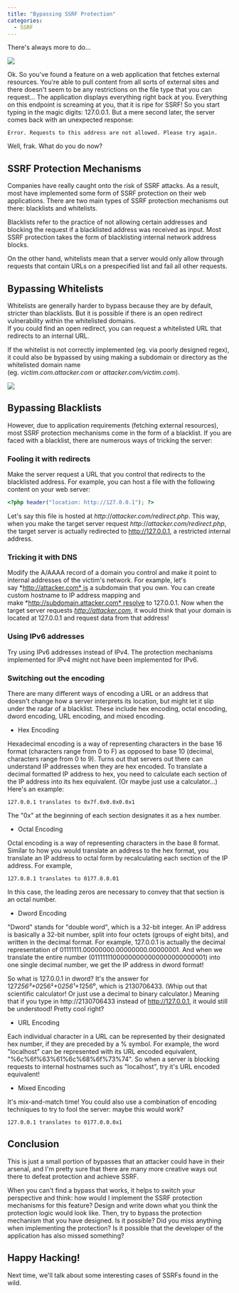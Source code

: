 ```yaml
---
title: "Bypassing SSRF Protection"
categories:
  - SSRF
---
```


There's always more to do...

![](https://vickieli.dev/blog/assets/images/ssrf-07.png)

Ok. So you've found a feature on a web application that fetches external resources. You're able to pull content from all sorts of external sites and there doesn't seem to be any restrictions on the file type that you can request... The application displays everything right back at you. Everything on this endpoint is screaming at you, that it is ripe for SSRF! So you start typing in the magic digits: 127.0.0.1. But a mere second later, the server comes back with an unexpected response:

```
Error. Requests to this address are not allowed. Please try again.
```

Well, frak. What do you do now?

## SSRF Protection Mechanisms

Companies have really caught onto the risk of SSRF attacks. As a result, most have implemented some form of SSRF protection on their web applications. There are two main types of SSRF protection mechanisms out there: blacklists and whitelists.

Blacklists refer to the practice of not allowing certain addresses and blocking the request if a blacklisted address was received as input. Most SSRF protection takes the form of blacklisting internal network address blocks.

On the other hand, whitelists mean that a server would only allow through requests that contain URLs on a prespecified list and fail all other requests.

## Bypassing Whitelists

Whitelists are generally harder to bypass because they are by default, stricter than blacklists. But it is possible if there is an open redirect vulnerability within the whitelisted domains.\
If you could find an open redirect, you can request a whitelisted URL that redirects to an internal URL.

If the whitelist is not correctly implemented (eg. via poorly designed regex), it could also be bypassed by using making a subdomain or directory as the whitelisted domain name (eg. *victim.com.attacker.com* or *attacker.com/victim.com*).

![](https://vickieli.dev/blog/assets/images/ssrf-08.png)

## Bypassing Blacklists

However, due to application requirements (fetching external resources), most SSRF protection mechanisms come in the form of a blacklist. If you are faced with a blacklist, there are numerous ways of tricking the server:

### Fooling it with redirects

Make the server request a URL that you control that redirects to the blacklisted address. For example, you can host a file with the following content on your web server:

```php
<?php header("location: http://127.0.0.1"); ?>
```

Let's say this file is hosted at *http:*//*attacker.com/redirect.php*. This way, when you make the target server request *http:*//*attacker.com/redirect.php*, the target server is actually redirected to http://127.0.0.1, a restricted internal address.

### Tricking it with DNS

Modify the A/AAAA record of a domain you control and make it point to internal addresses of the victim's network. For example, let's say *http://attacker.com* is a subdomain that you own. You can create custom hostname to IP address mapping and make *http://subdomain.attacker.com* resolve to 127.0.0.1. Now when the target server requests *http://attacker.com*, it would think that your domain is located at 127.0.0.1 and request data from that address!

### Using IPv6 addresses

Try using IPv6 addresses instead of IPv4. The protection mechanisms implemented for IPv4 might not have been implemented for IPv6.

### Switching out the encoding

There are many different ways of encoding a URL or an address that doesn't change how a server interprets its location, but might let it slip under the radar of a blacklist. These include hex encoding, octal encoding, dword encoding, URL encoding, and mixed encoding.

-   Hex Encoding

Hexadecimal encoding is a way of representing characters in the base 16 format (characters range from 0 to F) as opposed to base 10 (decimal, characters range from 0 to 9). Turns out that servers out there can understand IP addresses when they are hex encoded. To translate a decimal formatted IP address to hex, you need to calculate each section of the IP address into its hex equivalent. (Or maybe just use a calculator...) Here's an example:

```
127.0.0.1 translates to 0x7f.0x0.0x0.0x1
```

The "0x" at the beginning of each section designates it as a hex number.

-   Octal Encoding

Octal encoding is a way of representing characters in the base 8 format. Similar to how you would translate an address to the hex format, you translate an IP address to octal form by recalculating each section of the IP address. For example,

```
127.0.0.1 translates to 0177.0.0.01
```

In this case, the leading zeros are necessary to convey that that section is an octal number.

-   Dword Encoding

"Dword" stands for "double word", which is a 32-bit integer. An IP address is basically a 32-bit number, split into four octets (groups of eight bits), and written in the decimal format. For example, 127.0.0.1 is actually the decimal representation of 01111111.00000000.00000000.00000001. And when we translate the entire number (01111111000000000000000000000001) into one single decimal number, we get the IP address in dword format!

So what is 127.0.0.1 in dword? It's the answer for 127*256³+0*256²+0*256¹+1*256⁰, which is 2130706433. (Whip out that scientific calculator! Or just use a decimal to binary calculator.) Meaning that if you type in http://2130706433 instead of http://127.0.0.1, it would still be understood! Pretty cool right?

-   URL Encoding

Each individual character in a URL can be represented by their designated hex number, if they are preceded by a % symbol. For example, the word "localhost" can be represented with its URL encoded equivalent, "%6c%6f%63%61%6c%68%6f%73%74". So when a server is blocking requests to internal hostnames such as "localhost", try it's URL encoded equivalent!

-   Mixed Encoding

It's mix-and-match time! You could also use a combination of encoding techniques to try to fool the server: maybe this would work?

```
127.0.0.1 translates to 0177.0.0.0x1
```

## Conclusion

This is just a small portion of bypasses that an attacker could have in their arsenal, and I'm pretty sure that there are many more creative ways out there to defeat protection and achieve SSRF.

When you can't find a bypass that works, it helps to switch your perspective and think: how would I implement the SSRF protection mechanisms for this feature? Design and write down what you think the protection logic would look like. Then, try to bypass the protection mechanism that you have designed. Is it possible? Did you miss anything when implementing the protection? Is it possible that the developer of the application has also missed something?

## Happy Hacking!

Next time, we'll talk about some interesting cases of SSRFs found in the wild.